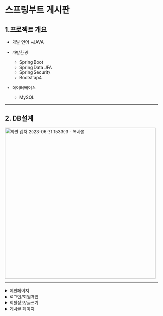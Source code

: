 # 스프링부트 게시판


## 1.프로젝트 개요
+ 개발 언어 
  +JAVA

+ 개발환경
  + Spring Boot
  + Spring Data JPA
  + Spring Security
  + Bootstrap4

+ 데이터베이스
  + MySQL
___
## 2. DB설계
<img width="496" alt="화면 캡처 2023-06-21 153303 - 복사본" src="https://github.com/Baecc/b/assets/116665998/6fd60f09-fea9-4c06-aca9-4988861a1d5e">


***


<details>
<summary> 메인페이지  </summary>

  ![screenshot](https://github.com/Baecc/b/assets/116665998/7bee3c62-6395-4452-a696-ebf48a9a55ba)

</details>


<details>
<summary> 로그인/회원가입  </summary>

![screenshot (1)](https://github.com/Baecc/b/assets/116665998/10ebbe6a-211f-4702-b8b4-8dab69616b32)


![screenshot (3)](https://github.com/Baecc/b/assets/116665998/430a806b-cf40-41f0-bb7f-1b1e6eed2812)
</details>


<details>
<summary> 회원정보/글쓰기  </summary>

![screenshot (4)](https://github.com/Baecc/b/assets/116665998/71c60225-8993-4c23-8c76-0f6fe4a91663)


![screenshot (5)](https://github.com/Baecc/b/assets/116665998/32662047-4bd0-418f-b3d5-3e5588388d55)
</details>


<details>
<summary> 게시글 페이지  </summary>

![screenshot (2)](https://github.com/Baecc/b/assets/116665998/073bd073-03ce-4f86-a582-0391d7e09fbe)
</details>
